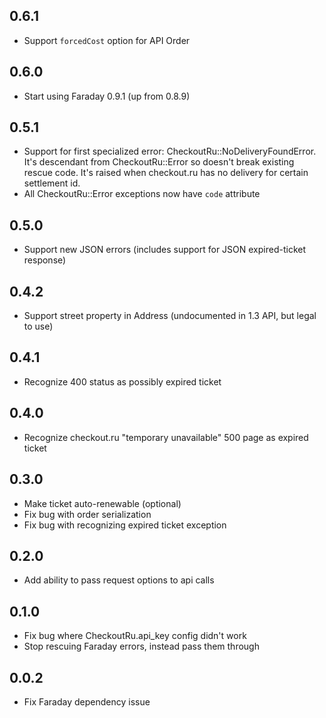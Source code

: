 ## 0.6.1

- Support `forcedCost` option for API Order

## 0.6.0

- Start using Faraday 0.9.1 (up from 0.8.9)

## 0.5.1

- Support for first specialized error: CheckoutRu::NoDeliveryFoundError.
  It's descendant from CheckoutRu::Error so doesn't break existing rescue code.
  It's raised when checkout.ru has no delivery for certain settlement id.
- All CheckoutRu::Error exceptions now have `code` attribute

## 0.5.0

- Support new JSON errors (includes support for JSON expired-ticket response)

## 0.4.2

- Support street property in Address (undocumented in 1.3 API, but legal to use)

## 0.4.1

- Recognize 400 status as possibly expired ticket

## 0.4.0

- Recognize checkout.ru "temporary unavailable" 500 page as expired ticket

## 0.3.0

- Make ticket auto-renewable (optional)
- Fix bug with order serialization
- Fix bug with recognizing expired ticket exception

## 0.2.0

- Add ability to pass request options to api calls

## 0.1.0

- Fix bug where CheckoutRu.api_key config didn't work
- Stop rescuing Faraday errors, instead pass them through

## 0.0.2

- Fix Faraday dependency issue
